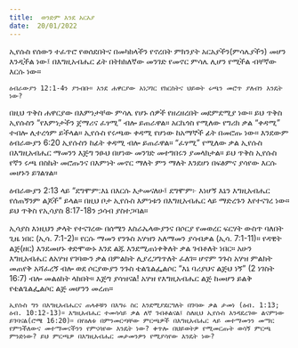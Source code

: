 ```yaml
---
title:  ወንድም እንደ አርአያ
date:  20/01/2022
---
```


ኢየሱስ የሰውን ተፈጥሮ የወሰደበትና በመካከላችን የኖረበት ምክንያት አርአያችን(ምሳሌያችን) መሆን እንዲችል ነው፤ በእግዚአብሔር ፊት በትክክለኛው መንገድ የመኖር ምሳሌ ሊሆን የሚችል ብቸኛው እርሱ ነው።

`ዕብራውያን 12:1-4ን ያንብቡ። እንደ ሐዋርያው አነጋገር የክርስትና ህይወት ሩጫን መሮጥ ያለብን እንዴት ነው?`

በዚህ ጥቅስ ሐዋርያው በእምነታቸው ምሳሌ የሆኑ ሰዎች የዘረዘረበት መደምደሚያ ነው። ይህ ጥቅስ ኢየሱስን “የእምነታችን ጀማሪና ፈፃሚ” ብሎ ይጠራዋል። አርኬጎስ የሚለው የግሪክ ቃል “ቀዳሚ” ተብሎ ሊተረጎም ይችላል። ኢየሱስ የሩጫው ቀዳሚ የሆነው ከአማኞች ፊት በመሮጡ ነው። እንደውም ዕብራውያን 6:20 ኢየሱስን ከፊት ቀዳሚ ብሎ ይጠራዋል። “ፈፃሚ” የሚለው ቃል ኢየሱስ በእግዚአብሔር ማመንን እጅግ ንፁህ በሆነው መንገድ መተግበሩን ያመላክታል። ይህ ጥቅስ ኢየሱስ የኛን ሩጫ በስኬት መሮጡንና በእምነት መኖር ማለት ምን ማለት እንደሆነ በፍፅምና ያሳየው እርሱ መሆኑን ይገልፃል።

ዕብራውያን 2:13 ላይ “ደግሞም:እኔ በእርሱ እታመናለሁ፤ ደግሞም፦ እነሆኝ እኔን እግዚአብሔር የሰጠኝንም ልጆች” ይላል። በዚህ ቦታ ኢየሱስ እምነቱን በእግዚአብሔር ላይ ማድረጉን እየተናገረ ነው። ይህ ጥቅስ የኢሳያስ 8:17-18ን ኃሳብ ያስተጋባል።

ኢሳያስ እነዚህን ቃላት የተናገረው በሰሜን እስራኤላውያንና በሶርያ የመወረር ፍርሃት ውስጥ ባለበት ጊዜ ነበር (ኢሳ. 7:1-2)። የርሱ ማመን የንጉስ አሃዝን አለማመን ያሳብቃል (ኢሳ. 7:1-11)። የዳዊት ልጅ(ዘር) እንደመሆኑ ቀድሞውኑ እንደ ልጁ እንደሚጠነቀቅለት ቃል ገብቶለት ነበር። አሁን እግዚአብሔር ለአሃዝ የገባውን ቃል በምልክት ሊያረጋግጥለት ፈለገ። ሆኖም ንጉስ አሃዝ ምልክት መጠየቅ አሻፈረኝ ብሎ ወደ ሶርያውያን ንጉስ ቴልጌልፌልሶር “እኔ ባሪያህና ልጅህ ነኝ” (2 ነገስት 16:7) ብሎ መልዕክት ላከበት። እጅግ ያሳዝናል! አሃዝ የእግዚአብሔር ልጅ ከመሆን ይልቅ የቴልጌልፌልሶር ልጅ መሆንን መረጠ።

`ኢየሱስ ግን በእግዚአብሔርና ጠላቶቹን በእግሩ ስር እንደሚያደርግለት በገባው ቃል ታመነ (ዕብ. 1:13; ዕብ. 10:12-13)። እግዚአብሔር ተመሳሳይ ቃል ለኛ ገብቶልናል፤ ስለዚህ ኢየሱስ እንዳደረገው ልናምነው ይገባናል(ሮሜ 16:20)። በየዕለቱ በምንመርጣቸው ምርጫዎች በእግዚአብሔር ላይ መተማመንን መማር የምንችለውና መተማመናችንን የምናሳየው እንዴት ነው? ቀጥሎ በህይወትዎ የሚመርጡት ወሳኝ ምርጫ ምንድነው? ይህ ምርጫዎ በእግዚአብሔር መታመንዎን የሚያሳየው እንዴት ነው?`